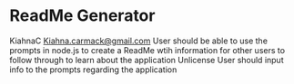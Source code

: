# ReadMe Generator
  KiahnaC
  Kiahna.carmack@gmail.com
  User should be able to use the prompts in node.js to create a ReadMe wtih information for other users to follow through to learn about the application
  Unlicense
  User should input info to the prompts regarding the application
  
